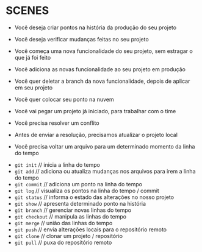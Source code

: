 # SCENES

- Você deseja criar pontos na história da produção do seu projeto
- Você deseja verificar mudanças feitas no seu projeto

- Você começa uma nova funcionalidade do seu projeto, sem estragar o que já foi feito
- Você adiciona as novas funcionalidade ao seu projeto em produção
- Você quer deletar a branch da nova funcionalidade, depois de aplicar em seu projeto

- Você quer colocar seu ponto na nuvem

- Você vai pegar um projeto já iniciado, para trabalhar com o time
- Você precisa resolver um conflito
- Antes de enviar a resolução, precisamos atualizar o projeto local

- Você precisa voltar um arquivo para um determinado momento da linha do tempo

* `git init` // inicia a linha do tempo
* `git add` // adiciona ou atualiza mudanças nos arquivos para irem a linha do tempo
* `git commit` // adiciona um ponto na linha do tempo
* `git log` // visualiza os pontos na linha do tempo / commit
* `git status` // informa o estado das alterações no nosso projeto
* `git show` // apresenta determinado ponto na história
* `git branch` // gerenciar novas linhas do tempo
* `git checkout` // manipula as linhas do tempo
* `git merge` // união das linhas do tempo
* `git push` // envia alterações locais para o repositório remoto
* `git clone` // clonar um projeto / repositório 
* `git pull` // puxa do repositório remoto